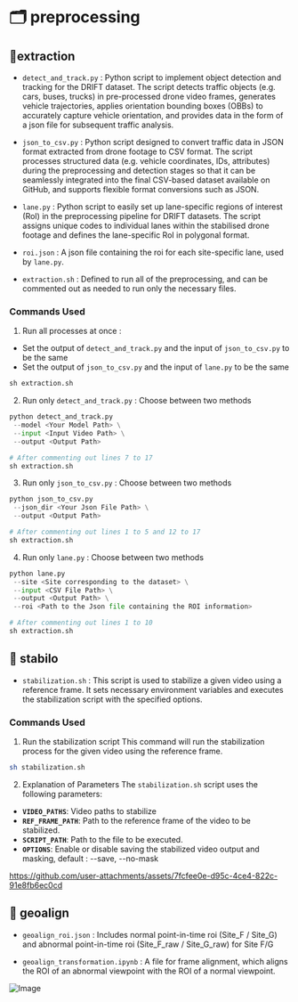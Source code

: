 # 🗂️ preprocessing

## 📙extraction
- `detect_and_track.py` : Python script to implement object detection and tracking for the DRIFT dataset. The script detects traffic objects (e.g. cars, buses, trucks) in pre-processed drone video frames, generates vehicle trajectories, applies orientation bounding boxes (OBBs) to accurately capture vehicle orientation, and provides data in the form of a json file for subsequent traffic analysis.
 
- `json_to_csv.py` : Python script designed to convert traffic data in JSON format extracted from drone footage to CSV format. The script processes structured data (e.g. vehicle coordinates, IDs, attributes) during the preprocessing and detection stages so that it can be seamlessly integrated into the final CSV-based dataset available on GitHub, and supports flexible format conversions such as JSON.           

- `lane.py` : Python script to easily set up lane-specific regions of interest (RoI) in the preprocessing pipeline for DRIFT datasets. The script assigns unique codes to individual lanes within the stabilised drone footage and defines the lane-specific RoI in polygonal format.
 
- `roi.json` : A json file containing the roi for each site-specific lane, used by `lane.py`.

- `extraction.sh` : Defined to run all of the preprocessing, and can be commented out as needed to run only the necessary files.
  
### Commands Used
1. Run all processes at once :
- Set the output of `detect_and_track.py` and the input of `json_to_csv.py` to be the same
- Set the output of `json_to_csv.py` and the input of `lane.py` to be the same
```python
sh extraction.sh
```

2. Run only `detect_and_track.py` : Choose between two methods
```python
python detect_and_track.py
 --model <Your Model Path> \
 --input <Input Video Path> \
 --output <Output Path>
```
```python
# After commenting out lines 7 to 17
sh extraction.sh
```
  
3. Run only `json_to_csv.py` : Choose between two methods
```python
python json_to_csv.py
 --json_dir <Your Json File Path> \
 --output <Output Path>
```
```python
# After commenting out lines 1 to 5 and 12 to 17
sh extraction.sh
```
      
4. Run only `lane.py` : Choose between two methods
```python
python lane.py
 --site <Site corresponding to the dataset> \
 --input <CSV File Path> \
 --output <Output Path> \
 --roi <Path to the Json file containing the ROI information>
```
```python
# After commenting out lines 1 to 10
sh extraction.sh
``` 

## 📘 stabilo
- `stabilization.sh` : This script is used to stabilize a given video using a reference frame. It sets necessary environment variables and executes the stabilization script with the specified options.

### Commands Used

1. Run the stabilization script
This command will run the stabilization process for the given video using the reference frame.
```bash
sh stabilization.sh
```

2. Explanation of Parameters
The `stabilization.sh` script uses the following parameters:

- **`VIDEO_PATHS`**: Video paths to stabilize
- **`REF_FRAME_PATH`**: Path to the reference frame of the video to be stabilized.
- **`SCRIPT_PATH`**: Path to the file to be executed.
- **`OPTIONS`**: Enable or disable saving the stabilized video output and masking, default : --save, --no-mask

https://github.com/user-attachments/assets/7fcfee0e-d95c-4ce4-822c-91e8fb6ec0cd

## 📗 geoalign

- `geoalign_roi.json` : Includes normal point-in-time roi (Site_F / Site_G) and abnormal point-in-time roi (Site_F_raw / Site_G_raw) for Site F/G
 
- `geoalign_transformation.ipynb` : A file for frame alignment, which aligns the ROI of an abnormal viewpoint with the ROI of a normal viewpoint.           

![Image](https://github.com/user-attachments/assets/679338a4-b24b-49ca-87d1-825c0fefa453)



